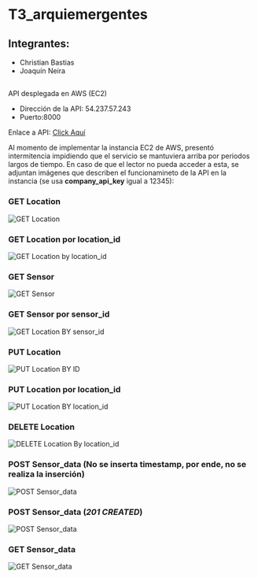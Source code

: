 # T3_arquiemergentes

## Integrantes:
- Christian Bastias 
- Joaquín Neira

## 

API desplegada en AWS (EC2)
- Dirección de la API: 54.237.57.243
- Puerto:8000

Enlace a API: [Click Aquí](http://54.237.57.243:8000/api/location/12345/1)

Al momento de implementar la instancia EC2 de AWS, presentó intermitencia impidiendo que el servicio se mantuviera arriba por periodos largos de tiempo. En caso de que el lector no pueda acceder a esta, se adjuntan imágenes que describen el funcionamineto de la API en la instancia (se usa **company_api_key** igual a 12345):

### GET Location
![GET Location](GETLOCATION.png)

### GET Location por location_id
![GET Location by location_id](GETUNOLOCATION.png)

### GET Sensor
![GET Sensor](getallsensor.png)

### GET Sensor por sensor_id
![GET Location BY sensor_id](getsensor.png)

### PUT Location
![PUT Location BY ID](putlocation.png)

### PUT Location por location_id
![PUT Location BY location_id](getsensor.png)

### DELETE Location
![DELETE Location By location_id](deletelocation.png)

### POST Sensor_data (No se inserta timestamp, por ende, no se realiza la inserción)
![POST Sensor_data](postsensor1.png)

### POST Sensor_data (*201 CREATED*)
![POST Sensor_data](postsensor2.png)

### GET Sensor_data 
![GET Sensor_data](getsensordata.png)


